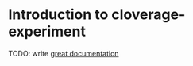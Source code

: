 # Introduction to cloverage-experiment

TODO: write [great documentation](http://jacobian.org/writing/what-to-write/)
